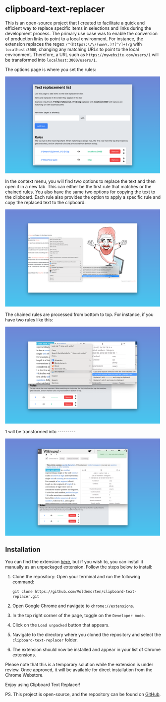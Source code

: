 # clipboard-text-replacer

This is an open-source project that I created to facilitate a quick and efficient way to replace specific items in selections and links during the development process. The primary use case was to enable the conversion of production links to point to a local environment. For instance, the extension replaces the regex `/^(https?:\/\/(www\.)?[^/]+)/g` with `localhost:3000`, changing any matching URLs to point to the local environment. Therefore, a URL such as `https://mywebsite.com/users/1` will be transformed into `localhost:3000/users/1`.

The options page is where you set the rules:

<img src="screenshots/pretty/options_page_pretty.png" alt="Options Page" width="500"/>

In the context menu, you will find two options to replace the text and then open it in a new tab. This can either be the first rule that matches or the chained rules. You also have the same two options for copying the text to the clipboard. Each rule also provides the option to apply a specific rule and copy the replaced text to the clipboard:

<img src="screenshots/pretty/context_menu_pretty.png" alt="Context Menu" width="500"/>

The chained rules are processed from bottom to top. For instance, if you have two rules like this:

<img src="screenshots/pretty/chained_rules_example_pretty.png" alt="Chained Rules Example" width="500"/>

1 will be transformed into ---------

<img src="screenshots/pretty/chained_rules_example_result_pretty.png" alt="Chained Rules Example Result" width="500"/>

## Installation

You can find the extension [here](https://chrome.google.com/webstore/detail/clipboard-text-replacer/hnaikeeiankndnciadgkjokbopnehbfl), but if you wish to, you can install it manually as an unpackaged extension. Follow the steps below to install:

1. Clone the repository: Open your terminal and run the following command:
    ```
    git clone https://github.com/Voldemorten/clipboard-text-replacer.git
    ```
2. Open Google Chrome and navigate to `chrome://extensions`.

3. In the top right corner of the page, toggle on the `Developer mode`.

4. Click on the `Load unpacked` button that appears.

5. Navigate to the directory where you cloned the repository and select the `clipboard-text-replacer` folder.

6. The extension should now be installed and appear in your list of Chrome extensions.

Please note that this is a temporary solution while the extension is under review. Once approved, it will be available for direct installation from the Chrome Webstore.

Enjoy using Clipboard Text Replacer!

PS. This project is open-source, and the repository can be found on <a href="https://github.com/Voldemorten/clipboard-text-replacer">GitHub</a>.
